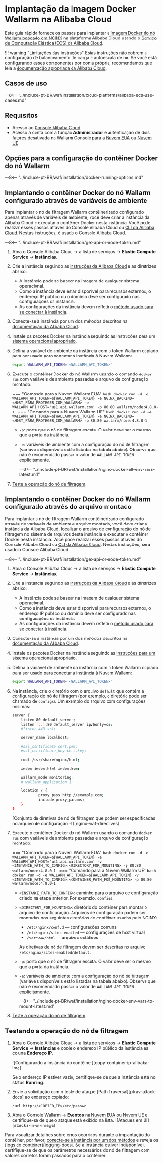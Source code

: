 # Implantação da Imagem Docker Wallarm na Alibaba Cloud

Este guia rápido fornece os passos para implantar a [Imagem Docker do nó Wallarm baseado em NGINX](https://hub.docker.com/r/wallarm/node) na plataforma Alibaba Cloud usando o [Serviço de Computação Elástica (ECS) da Alibaba Cloud](https://www.alibabacloud.com/product/ecs).

!!! warning "Limitações das instruções"
    Estas instruções não cobrem a configuração de balanceamento de carga e autoescala de nó. Se você está configurando esses componentes por conta própria, recomendamos que leia a [documentação apropriada da Alibaba Cloud](https://www.alibabacloud.com/help/product/27537.htm?spm=a2c63.m28257.a1.82.dfbf5922VNtjka).

## Casos de uso

--8<-- "../include-pt-BR/waf/installation/cloud-platforms/alibaba-ecs-use-cases.md"

## Requisitos

* Acesso ao [Console Alibaba Cloud](https://account.alibabacloud.com/login/login.htm)
* Acesso à conta com a função **Administrador** e autenticação de dois fatores desativada no Wallarm Console para a [Nuvem EUA](https://us1.my.wallarm.com/) ou [Nuvem UE](https://my.wallarm.com/)

## Opções para a configuração do contêiner Docker do nó Wallarm

--8<-- "../include-pt-BR/waf/installation/docker-running-options.md"

## Implantando o contêiner Docker do nó Wallarm configurado através de variáveis de ambiente

Para implantar o nó de filtragem Wallarm contêinerizado configurado apenas através de variáveis de ambiente, você deve criar a instância da Alibaba Cloud e executar o contêiner Docker nesta instância. Você pode realizar esses passos através do Console Alibaba Cloud ou [CLI da Alibaba Cloud](https://www.alibabacloud.com/help/doc-detail/25499.htm). Nestas instruções, é usado o Console Alibaba Cloud.

--8<-- "../include-pt-BR/waf/installation/get-api-or-node-token.md"

1. Abra o Console Alibaba Cloud → a lista de serviços → **Elastic Compute Service** → **Instâncias**.
1. Crie a instância seguindo as [instruções da Alibaba Cloud](https://www.alibabacloud.com/help/doc-detail/87190.htm?spm=a2c63.p38356.b99.137.77df24df7fJ2XX) e as diretrizes abaixo:

    * A instância pode se basear na imagem de qualquer sistema operacional.
    * Como a instância deve estar disponível para recursos externos, o endereço IP público ou o domínio deve ser configurado nas configurações da instância.
    * As configurações da instância devem refletir o [método usado para se conectar à instância](https://www.alibabacloud.com/help/doc-detail/71529.htm?spm=a2c63.p38356.b99.143.22388e44kpTM1l).
1. Conecte-se à instância por um dos métodos descritos na [documentação da Alibaba Cloud](https://www.alibabacloud.com/help/doc-detail/71529.htm?spm=a2c63.p38356.b99.143.22388e44kpTM1l).
1. Instale os pacotes Docker na instância seguindo as [instruções para um sistema operacional apropriado](https://docs.docker.com/engine/install/#server).
1. Defina a variável de ambiente da instância com o token Wallarm copiado para ser usado para conectar a instância à Nuvem Wallarm:

    ```bash
    export WALLARM_API_TOKEN='<WALLARM_API_TOKEN>'
    ```
1. Execute o contêiner Docker do nó Wallarm usando o comando `docker run` com variáveis de ambiente passadas e arquivo de configuração montado:

    === "Comando para a Nuvem Wallarm EUA"
        ```bash
        docker run -d -e WALLARM_API_TOKEN=${WALLARM_API_TOKEN} -e NGINX_BACKEND=<HOST_PARA_PROTEGER_COM_WALLARM> -e WALLARM_API_HOST='us1.api.wallarm.com' -p 80:80 wallarm/node:4.8.0-1
        ```
    === "Comando para a Nuvem Wallarm UE"
        ```bash
        docker run -d -e WALLARM_API_TOKEN=${WALLARM_API_TOKEN} -e NGINX_BACKEND=<HOST_PARA_PROTEGER_COM_WALLARM> -p 80:80 wallarm/node:4.8.0-1
        ```
        
    * `-p`: porta que o nó de filtragem escuta. O valor deve ser o mesmo que a porta da instância.
    * `-e`: variáveis de ambiente com a configuração do nó de filtragem (variáveis disponíveis estão listadas na tabela abaixo). Observe que não é recomendado passar o valor de `WALLARM_API_TOKEN` explicitamente.

        --8<-- "../include-pt-BR/waf/installation/nginx-docker-all-env-vars-latest.md"
1. [Teste a operação do nó de filtragem](#testing-the-filtering-node-operation).

## Implantando o contêiner Docker do nó Wallarm configurado através do arquivo montado

Para implantar o nó de filtragem Wallarm contêinerizado configurado através de variáveis de ambiente e arquivo montado, você deve criar a instância da Alibaba Cloud, localizar o arquivo de configuração do nó de filtragem no sistema de arquivos desta instância e executar o contêiner Docker nesta instância. Você pode realizar esses passos através do Console Alibaba Cloud ou [CLI da Alibaba Cloud](https://www.alibabacloud.com/help/doc-detail/25499.htm). Nestas instruções, será usado o Console Alibaba Cloud.

--8<-- "../include-pt-BR/waf/installation/get-api-or-node-token.md"
            
1. Abra o Console Alibaba Cloud → a lista de serviços → **Elastic Compute Service** → **Instâncias**.
1. Crie a instância seguindo as [instruções da Alibaba Cloud](https://www.alibabacloud.com/help/doc-detail/87190.htm?spm=a2c63.p38356.b99.137.77df24df7fJ2XX) e as diretrizes abaixo:

    * A instância pode se basear na imagem de qualquer sistema operacional.
    * Como a instância deve estar disponível para recursos externos, o endereço IP público ou domínio deve ser configurado nas configurações da instância.
    * As configurações da instância devem refletir o [método usado para se conectar à instância](https://www.alibabacloud.com/help/doc-detail/71529.htm?spm=a2c63.p38356.b99.143.22388e44kpTM1l).
1. Conecte-se à instância por um dos métodos descritos na [documentação da Alibaba Cloud](https://www.alibabacloud.com/help/doc-detail/71529.htm?spm=a2c63.p38356.b99.143.22388e44kpTM1l).
1. Instale os pacotes Docker na instância seguindo as [instruções para um sistema operacional apropriado](https://docs.docker.com/engine/install/#server).
1. Defina a variável de ambiente da instância com o token Wallarm copiado para ser usado para conectar a instância à Nuvem Wallarm:

    ```bash
    export WALLARM_API_TOKEN='<WALLARM_API_TOKEN>'
    ```
1. Na instância, crie o diretório com o arquivo `default` que contém a configuração do nó de filtragem (por exemplo, o diretório pode ser chamado de `configs`). Um exemplo do arquivo com configurações mínimas:

    ```bash
    server {
        listen 80 default_server;
        listen [::]:80 default_server ipv6only=on;
        #listen 443 ssl;

        server_name localhost;

        #ssl_certificate cert.pem;
        #ssl_certificate_key cert.key;

        root /usr/share/nginx/html;

        index index.html index.htm;

        wallarm_mode monitoring;
        # wallarm_application 1;

        location / {
                proxy_pass http://example.com;
                include proxy_params;
        }
    }
    ```

    [Conjunto de diretivas de nó de filtragem que podem ser especificadas no arquivo de configuração →][nginx-waf-directives]
1. Execute o contêiner Docker do nó Wallarm usando o comando `docker run` com variáveis de ambiente passadas e arquivo de configuração montado:

    === "Comando para a Nuvem Wallarm EUA"
        ```bash
        docker run -d -e WALLARM_API_TOKEN=${WALLARM_API_TOKEN} -e WALLARM_API_HOST='us1.api.wallarm.com' -v <INSTANCE_PATH_TO_CONFIG>:<DIRECTORY_FOR_MOUNTING> -p 80:80 wallarm/node:4.8.0-1
        ```
    === "Comando para a Nuvem Wallarm UE"
        ```bash
        docker run -d -e WALLARM_API_TOKEN=${WALLARM_API_TOKEN} -v <INSTANCE_PATH_TO_CONFIG>:<CONTAINER_PATH_FOR_MOUNTING> -p 80:80 wallarm/node:4.8.0-1
        ```

    * `<INSTANCE_PATH_TO_CONFIG>`: caminho para o arquivo de configuração criado na etapa anterior. Por exemplo, `configs`.
    * `<DIRECTORY_FOR_MOUNTING>`: diretório do contêiner para montar o arquivo de configuração. Arquivos de configuração podem ser montados nos seguintes diretórios de contêiner usados pelo NGINX:

        * `/etc/nginx/conf.d` — configurações comuns
        * `/etc/nginx/sites-enabled` — configurações de host virtual
        * `/var/www/html` — arquivos estáticos

        As diretivas de nó de filtragem devem ser descritas no arquivo `/etc/nginx/sites-enabled/default`.
    
    * `-p`: porta que o nó de filtragem escuta. O valor deve ser o mesmo que a porta da instância.
    * `-e`: variáveis de ambiente com a configuração do nó de filtragem (variáveis disponíveis estão listadas na tabela abaixo). Observe que não é recomendado passar o valor de `WALLARM_API_TOKEN` explicitamente.

        --8<-- "../include-pt-BR/waf/installation/nginx-docker-env-vars-to-mount-latest.md"
1. [Teste a operação do nó de filtragem](#testing-the-filtering-node-operation).

## Testando a operação do nó de filtragem

1. Abra o Console Alibaba Cloud → a lista de serviços → **Elastic Compute Service** → **Instâncias** e copie o endereço IP público da instância na coluna **Endereço IP**.

    ![Configurando a instância do contêiner][copy-container-ip-alibaba-img]

    Se o endereço IP estiver vazio, certifique-se de que a instância está no status **Running**.

2. Envie a solicitação com o teste de ataque [Path Traversal][ptrav-attack-docs] ao endereço copiado:

    ```
    curl http://<COPIED_IP>/etc/passwd
    ```
3. Abra o Console Wallarm → **Eventos** na [Nuvem EUA](https://us1.my.wallarm.com/attacks) ou [Nuvem UE](https://my.wallarm.com/attacks) e certifique-se de que o ataque está exibido na lista.
    ![Ataques em UI][attacks-in-ui-image]

Para visualizar detalhes sobre erros ocorridos durante a implantação do contêiner, por favor, [conecte-se à instância por um dos métodos](https://www.alibabacloud.com/help/doc-detail/71529.htm?spm=a2c63.p38356.b99.143.22388e44kpTM1l) e reveja os [logs do contêiner][logging-docs]. Se a instância estiver indisponível, certifique-se de que os parâmetros necessários do nó de filtragem com valores corretos foram passados para o contêiner.